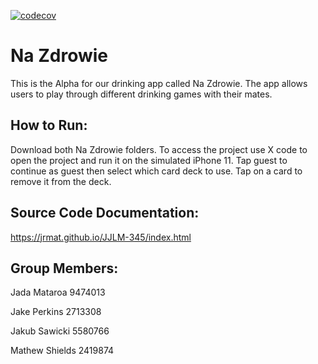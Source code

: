 [![codecov](https://codecov.io/gh/jrmat/JJLM-345/branch/main/graph/badge.svg?token=DM5KBQ14CM)](https://codecov.io/gh/jrmat/JJLM-345)

# Na Zdrowie

This is the Alpha for our drinking app called Na Zdrowie. The app allows users to play through different drinking games with their mates.

## How to Run:
Download both Na Zdrowie folders. To access the project use X code to open the project and run it on the simulated iPhone 11. Tap guest to continue as guest then select which card deck to use. Tap on a card to remove it from the deck.

## Source Code Documentation:
https://jrmat.github.io/JJLM-345/index.html

## Group Members:
Jada Mataroa 9474013

Jake Perkins 2713308

Jakub Sawicki 5580766

Mathew Shields 2419874
